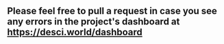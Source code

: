 
## Please feel free to pull a request in case you see any errors in the project's dashboard at https://desci.world/dashboard



